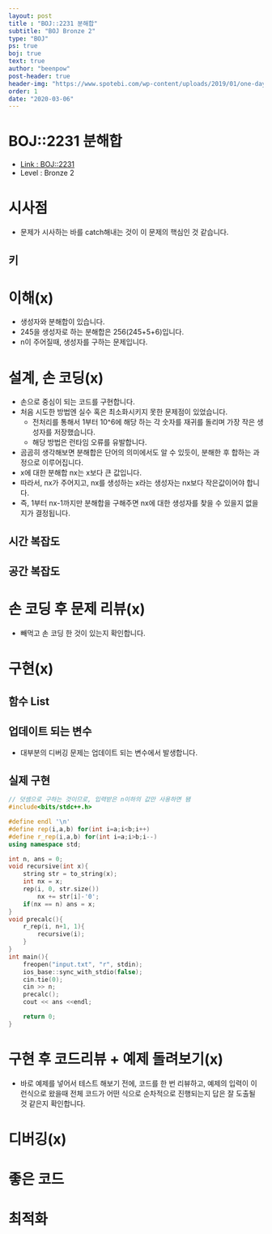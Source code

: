 ```yaml
---
layout: post
title : "BOJ::2231 분해합"
subtitle: "BOJ Bronze 2"
type: "BOJ"
ps: true
boj: true
text: true
author: "beenpow"
post-header: true
header-img: "https://www.spotebi.com/wp-content/uploads/2019/01/one-day-day-one-workout-motivation-spotebi.jpg"
order: 1
date: "2020-03-06"
---
```



# BOJ::2231 분해합
- [Link : BOJ::2231](https://www.acmicpc.net/problem/2231)
- Level : Bronze 2

# 시사점
- 문제가 시사하는 바를 catch해내는 것이 이 문제의 핵심인 것 같습니다.

## 키

# 이해(x)

- 생성자와 분해합이 있습니다.
- 245을 생성자로 하는 분해합은 256(245+5+6)입니다.
- n이 주어질때, 생성자를 구하는 문제입니다.

# 설계, 손 코딩(x)
- 손으로 중심이 되는 코드를 구현합니다.
- 처음 시도한 방법엔 실수 혹은 최소화시키지 못한 문제점이 있었습니다.
  - 전처리를 통해서 1부터 10^6에 해당 하는 각 숫자를 재귀를 돌리며 가장 작은 생성자를 저장했습니다.
  - 해당 방법은 런타임 오류를 유발합니다.
- 곰곰히 생각해보면 분해합은 단어의 의미에서도 알 수 있듯이, 분해한 후 합하는 과정으로 이루어집니다.
- x에 대한 분해합 nx는 x보다 큰 값입니다.
- 따라서, nx가 주어지고, nx를 생성하는 x라는 생성자는 nx보다 작은값이어야 합니다.
 - 즉, 1부터 nx-1까지만 분해합을 구해주면 nx에 대한 생성자를 찾을 수 있을지 없을지가 결정됩니다.

## 시간 복잡도

## 공간 복잡도

# 손 코딩 후 문제 리뷰(x)
- 빼먹고 손 코딩 한 것이 있는지 확인합니다.

# 구현(x)

## 함수 List 

## 업데이트 되는 변수
- 대부분의 디버깅 문제는 업데이트 되는 변수에서 발생합니다.

## 실제 구현 

```cpp
// 덧셈으로 구하는 것이므로, 입력받은 n이하의 값만 사용하면 됌
#include<bits/stdc++.h>

#define endl '\n'
#define rep(i,a,b) for(int i=a;i<b;i++)
#define r_rep(i,a,b) for(int i=a;i>b;i--)
using namespace std;

int n, ans = 0;
void recursive(int x){
    string str = to_string(x);
    int nx = x;
    rep(i, 0, str.size())
        nx += str[i]-'0';
    if(nx == n) ans = x;
}
void precalc(){
    r_rep(i, n+1, 1){
        recursive(i);
    }
}
int main(){
    freopen("input.txt", "r", stdin);
    ios_base::sync_with_stdio(false);
    cin.tie(0);
    cin >> n;
    precalc();
    cout << ans <<endl;

    return 0;
}
```

# 구현 후 코드리뷰 + 예제 돌려보기(x)
- 바로 예제를 넣어서 테스트 해보기 전에, 코드를 한 번 리뷰하고, 예제의 입력이 이런식으로 왔을때
  전체 코드가 어떤 식으로 순차적으로 진행되는지 답은 잘 도출될 것 같은지 확인합니다.

# 디버깅(x)

# 좋은 코드

# 최적화
